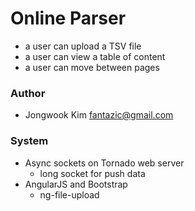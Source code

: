 # Online Parser
* a user can upload a TSV file
* a user can view a table of content
* a user can move between pages

### Author
* Jongwook Kim fantazic@gmail.com

### System
* Async sockets on Tornado web server
    * long socket for push data
* AngularJS and Bootstrap
    * ng-file-upload